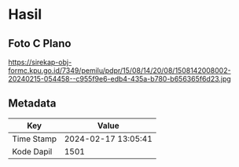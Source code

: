 # Hasil

## Foto C Plano

https://sirekap-obj-formc.kpu.go.id/7349/pemilu/pdpr/15/08/14/20/08/1508142008002-20240215-054458--c955f9e6-edb4-435a-b780-b656365f6d23.jpg


## Metadata

| Key        | Value               |
| ---------- | ------------------- |
| Time Stamp | 2024-02-17 13:05:41 |
| Kode Dapil | 1501                |



